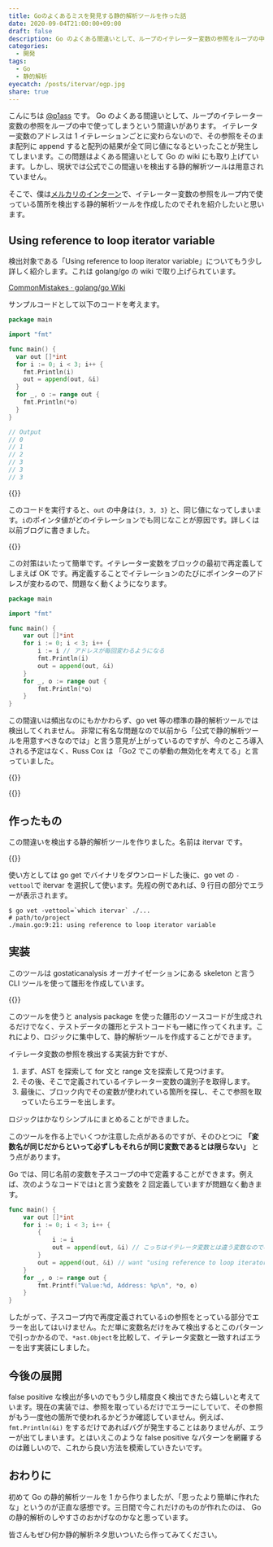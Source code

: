```yaml
---
title: Goのよくあるミスを発見する静的解析ツールを作った話
date: 2020-09-04T21:00:00+09:00
draft: false
description: Go のよくある間違いとして、ループのイテレーター変数の参照をループの中で使ってしまうという間違いがありますが、現状では公式でこの間違いを検出する静的解析ツールは用意されていません。今回はこの間違いを検出する静的解析ツールを作成したのでそれを紹介したいと思います。
categories:
  - 開発
tags:
  - Go
  - 静的解析
eyecatch: /posts/itervar/ogp.jpg
share: true
---
```


こんにちは [@p1ass](https://twitter.com/p1ass) です。
Go のよくある間違いとして、ループのイテレーター変数の参照をループの中で使ってしまうという間違いがあります。
イテレーター変数のアドレスは 1 イテレーションごとに変わらないので、その参照をそのまま配列に append すると配列の結果が全て同じ値になるといったことが発生してしまいます。この問題はよくある間違いとして Go の wiki にも取り上げています。しかし、現状では公式でこの間違いを検出する静的解析ツールは用意されていません。

そこで、僕は[メルカリのインターン](https://mercan.mercari.com/articles/22800/)で、イテレーター変数の参照をループ内で使っている箇所を検出する静的解析ツールを作成したのでそれを紹介したいと思います。

<!--more-->

## Using reference to loop iterator variable

検出対象である「Using reference to loop iterator variable」についてもう少し詳しく紹介します。これは golang/go の wiki で取り上げられています。

[CommonMistakes · golang/go Wiki](https://github.com/golang/go/wiki/CommonMistakes)

サンプルコードとして以下のコードを考えます。

```go
package main

import "fmt"

func main() {
  var out []*int
  for i := 0; i < 3; i++ {
    fmt.Println(i)
    out = append(out, &i)
  }
  for _, o := range out {
    fmt.Println(*o)
  }
}

// Output
// 0
// 1
// 2
// 3
// 3
// 3
```

{{<ex-link url="https://play.golang.org/p/3j5V3yHWx4G">}}

このコードを実行すると、`out` の中身は`{3, 3, 3}` と、同じ値になってしまいます。`i`のポインタ値がどのイテレーションでも同じなことが原因です。詳しくは以前ブログに書きました。

{{<ex-link url="https://blog.p1ass.com/posts/pointer-of-for-range-loop-of-go/">}}

この対策はいたって簡単です。イテレーター変数をブロックの最初で再定義してしまえば OK です。再定義することでイテレーションのたびにポインターのアドレスが変わるので、問題なく動くようになります。

```go
package main

import "fmt"

func main() {
    var out []*int
    for i := 0; i < 3; i++ {
        i := i // アドレスが毎回変わるようになる
        fmt.Println(i)
        out = append(out, &i)
    }
    for _, o := range out {
        fmt.Println(*o)
    }
}
```

この間違いは頻出なのにもかかわらず、go vet 等の標準の静的解析ツールでは検出してくれません。
非常に有名な問題なので以前から「公式で静的解析ツールを用意すべきなのでは」と言う意見が上がっているのですが、今のところ導入される予定はなく、Russ Cox は 「Go2 でこの挙動の無効化を考えてる」と言っていました。

{{<ex-link url="https://github.com/golang/go/issues/16520">}}

{{<ex-link url="https://github.com/golang/go/issues/20725">}}

## 作ったもの

この間違いを検出する静的解析ツールを作りました。名前は itervar です。

{{<ex-link url="https://github.com/p1ass/itervar">}}

使い方としては go get でバイナリをダウンロードした後に、go vet の `-vettool`で itervar を選択して使います。先程の例であれば、9 行目の部分でエラーが表示されます。

```shell script
$ go vet -vettool=`which itervar` ./...
# path/to/project
./main.go:9:21: using reference to loop iterator variable
```

## 実装

このツールは gostaticanalysis オーガナイゼーションにある skeleton と言う CLI ツールを使って雛形を作成しています。

{{<ex-link url="https://github.com/gostaticanalysis/skeleton">}}

このツールを使うと analysis package を使った雛形のソースコードが生成されるだけでなく、テストデータの雛形とテストコードも一緒に作ってくれます。これにより、ロジックに集中して、静的解析ツールを作成することができます。

イテレータ変数の参照を検出する実装方針ですが、

1. まず、AST を探索して for 文と range 文を探索して見つけます。
2. その後、そこで定義されているイテレーター変数の識別子を取得します。
3. 最後に、ブロック内でその変数が使われている箇所を探し、そこで参照を取っていたらエラーを出します。

ロジックはかなりシンプルにまとめることができました。

このツールを作る上でいくつか注意した点があるのですが、そのひとつに **「変数名が同じだからといって必ずしもそれらが同じ変数であるとは限らない」** とう点があります。

Go では、同じ名前の変数を子スコープの中で定義することができます。例えば、次のようなコードでは`i`と言う変数を 2 回定義していますが問題なく動きます。

```go
func main() {
    var out []*int
    for i := 0; i < 3; i++ {
        {
            i := i
            out = append(out, &i) // こっちはイテレータ変数とは違う変数なので検出しなくてよい
        }
        out = append(out, &i) // want "using reference to loop iterator variable"
    }
    for _, o := range out {
        fmt.Printf("Value:%d, Address: %p\n", *o, o)
    }
}
```

したがって、子スコープ内で再度定義されている`i`の参照をとっている部分でエラーを出してはいけません。ただ単に変数名だけをみて検出するとこのパターンで引っかかるので、`*ast.Object`を比較して、イテレータ変数と一致すればエラーを出す実装にしました。

## 今後の展開

false positive な検出が多いのでもう少し精度良く検出できたら嬉しいと考えています。現在の実装では、参照を取っているだけでエラーにしていて、その参照がもう一度他の箇所で使われるかどうか確認していません。例えば、`fmt.Println(&i)` をするだけであればバグが発生することはありませんが、エラーが出てしまいます。とはいえこのような false positive なパターンを網羅するのは難しいので、これから良い方法を模索していきたいです。

## おわりに

初めて Go の静的解析ツールを 1 から作りましたが、「思ったより簡単に作れたな」というのが正直な感想です。三日間で今これだけのものが作れたのは、 Go の静的解析のしやすさのおかげなのかなと思っています。

皆さんもぜひ何か静的解析ネタ思いついたら作ってみてください。
